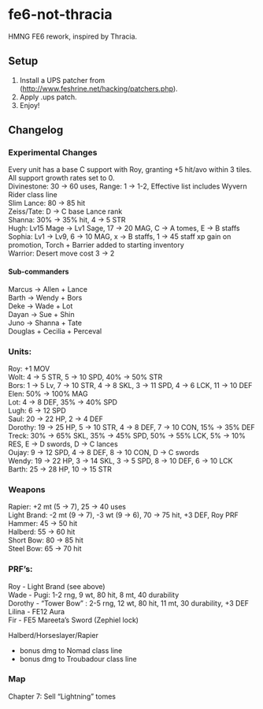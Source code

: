 # fe6-not-thracia
HMNG FE6 rework, inspired by Thracia.

## Setup

1. Install a UPS patcher from (http://www.feshrine.net/hacking/patchers.php).
2. Apply .ups patch.
3. Enjoy!

## Changelog

### Experimental Changes
Every unit has a base C support with Roy, granting +5 hit/avo within 3 tiles.  
All support growth rates set to 0.  
Divinestone: 30 -> 60 uses, Range: 1 -> 1-2, Effective list includes Wyvern Rider class line  
Slim Lance: 80 -> 85 hit  
Zeiss/Tate: D -> C base Lance rank  
Shanna: 30% -> 35% hit, 4 -> 5 STR  
Hugh: Lv15 Mage -> Lv1 Sage, 17 -> 20 MAG, C -> A tomes, E -> B staffs  
Sophia: Lv1 -> Lv9, 6 -> 10 MAG, x -> B staffs, 1 -> 45 staff xp gain on promotion, Torch + Barrier added to starting inventory  
Warrior: Desert move cost 3 -> 2  

#### Sub-commanders
Marcus -> Allen + Lance  
Barth -> Wendy + Bors  
Deke -> Wade + Lot  
Dayan -> Sue + Shin  
Juno -> Shanna + Tate  
Douglas + Cecilia + Perceval  

### Units:
Roy: +1 MOV  
Wolt: 4 -> 5 STR, 5 -> 10 SPD, 40% -> 50% STR  
Bors: 1 -> 5 Lv, 7 -> 10 STR, 4 -> 8 SKL, 3 -> 11 SPD, 4 -> 6 LCK, 11 -> 10 DEF  
Elen: 50% -> 100% MAG   
Lot: 4 -> 8 DEF, 35% -> 40% SPD  
Lugh: 6 -> 12 SPD  
Saul: 20 -> 22 HP, 2 -> 4 DEF  
Dorothy: 19 -> 25 HP, 5 -> 10 STR, 4 -> 8 DEF, 7 -> 10 CON, 15% -> 35% DEF  
Treck: 30% -> 65% SKL, 35% -> 45% SPD, 50% -> 55% LCK, 5% -> 10% RES, E -> D swords, D -> C lances  
Oujay: 9 -> 12 SPD, 4 -> 8 DEF, 8 -> 10 CON, D -> C swords  
Wendy: 19 -> 22 HP, 3 -> 14 SKL, 3 -> 5 SPD, 8 -> 10 DEF, 6 -> 10 LCK  
Barth: 25 -> 28 HP, 10 -> 15 STR  

### Weapons  
Rapier: +2 mt (5 -> 7), 25 -> 40 uses  
Light Brand: -2 mt (9 -> 7), -3 wt (9 -> 6), 70 -> 75 hit, +3 DEF, Roy PRF  
Hammer: 45 -> 50 hit  
Halberd: 55 -> 60 hit  
Short Bow: 80 -> 85 hit  
Steel Bow: 65 -> 70 hit  
  
### PRF’s:  
Roy - Light Brand (see above)  
Wade - Pugi: 1-2 rng, 9 wt, 80 hit, 8 mt, 40 durability  
Dorothy - “Tower Bow” : 2-5 rng, 12 wt, 80 hit, 11 mt, 30 durability, +3 DEF  
Lilina - FE12 Aura  
Fir - FE5 Mareeta’s Sword (Zephiel lock)  

Halberd/Horseslayer/Rapier  
- bonus dmg to Nomad class line  
- bonus dmg to Troubadour class line  

### Map  
Chapter 7: Sell “Lightning” tomes  
